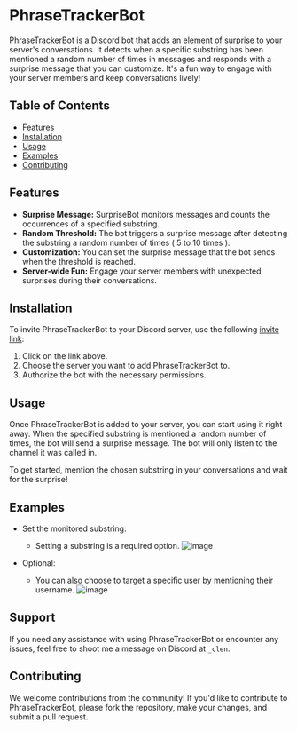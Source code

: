 # PhraseTrackerBot
PhraseTrackerBot is a Discord bot that adds an element of surprise to your server's conversations. It detects when a specific substring has been mentioned a random number of times in messages and responds with a surprise message that you can customize. It's a fun way to engage with your server members and keep conversations lively!

## Table of Contents
- [Features](#features)
- [Installation](#installation)
- [Usage](#usage)
- [Examples](#examples)
- [Contributing](#contributing)

## Features
- **Surprise Message:** SurpriseBot monitors messages and counts the occurrences of a specified substring.
- **Random Threshold:** The bot triggers a surprise message after detecting the substring a random number of times ( 5 to 10 times ).
- **Customization:** You can set the surprise message that the bot sends when the threshold is reached.
- **Server-wide Fun:** Engage your server members with unexpected surprises during their conversations.

## Installation

To invite PhraseTrackerBot to your Discord server, use the following [invite link]([#](https://discord.com/api/oauth2/authorize?client_id=1116961577036415066&permissions=68608&scope=bot)):

1. Click on the link above.
2. Choose the server you want to add PhraseTrackerBot to.
3. Authorize the bot with the necessary permissions.

## Usage

Once PhraseTrackerBot is added to your server, you can start using it right away. When the specified substring is mentioned a random number of times, the bot will send a surprise message. The bot will only listen to the channel it was called in.

To get started, mention the chosen substring in your conversations and wait for the surprise!


## Examples

- Set the monitored substring:
  - Setting a substring is a required option. 
![image](https://github.com/cngvl/discord-bot-phrase-tracker/assets/106298777/5fad3889-1044-4855-abf3-c4facaab0df3)

- Optional:
  - You can also choose to target a specific user by mentioning their username.
![image](https://github.com/cngvl/discord-bot-phrase-tracker/assets/106298777/fac897a4-b7e0-410b-8008-fe0618c00314)

 ## Support

If you need any assistance with using PhraseTrackerBot or encounter any issues, feel free to shoot me a message on Discord at `_clen`.

## Contributing

We welcome contributions from the community! If you'd like to contribute to PhraseTrackerBot, please fork the repository, make your changes, and submit a pull request.


